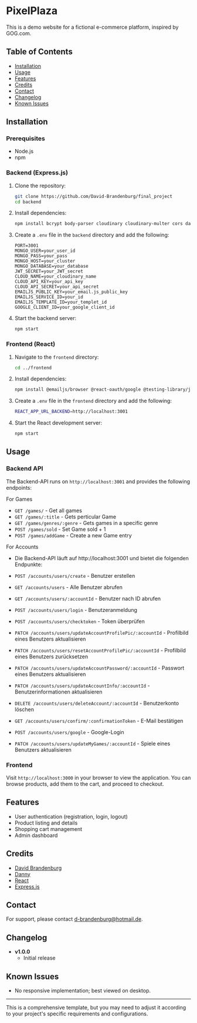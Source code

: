 # PixelPlaza

This is a demo website for a fictional e-commerce platform, inspired by GOG.com.

## Table of Contents

- [Installation](#installation)
- [Usage](#usage)
- [Features](#features)
- [Credits](#credits)
- [Contact](#contact)
- [Changelog](#changelog)
- [Known Issues](#known-issues)

## Installation

### Prerequisites

- Node.js
- npm

### Backend (Express.js)

1. Clone the repository:

    ```bash
    git clone https://github.com/David-Brandenburg/final_project
    cd backend
    ```

2. Install dependencies:

    ```bash
    npm install bcrypt body-parser cloudinary cloudinary-multer cors date-fns dotenv express google-auth-libary jsonwebtoken mongodb mongoose multer multer-storage-cloudinary nodemon slugify
    ```

3. Create a `.env` file in the `backend` directory and add the following:

    ```
    PORT=3001
    MONGO_USER=your_user_id
    MONGO_PASS=your_pass
    MONGO_HOST=your_cluster
    MONGO_DATABASE=your_database
    JWT_SECRET=your_JWT_secret
    CLOUD_NAME=your_cloudinary_name
    CLOUD_API_KEY=your_api_key
    CLOUD_API_SECRET=your_api_secret
    EMAILJS_PUBLIC_KEY=your_email.js_public_key
    EMAILJS_SERVICE_ID=your_id
    EMAILJS_TEMPLATE_ID=your_templet_id
    GOOGLE_CLIENT_ID=your_google_client_id
    ```

4. Start the backend server:

    ```bash
    npm start
    ```

### Frontend (React)

1. Navigate to the `frontend` directory:

    ```bash
    cd ../frontend
    ```

2. Install dependencies:

    ```bash
    npm install @emailjs/browser @react-oauth/google @testing-library/jest-dom @testing-library/react @testing-library/user-event bootstrap-icons date-fns dotenv framer-motion jwt-decode nodemon react react-dom react-range-slider-input react-router-dom react-scripts react-spinners react-toastify sass slugify swiper

    ```
3.  Create a `.env` file in the `frontend` directory and add the following:

    ```bash
    REACT_APP_URL_BACKEND=http://localhost:3001
    ```

4. Start the React development server:

    ```bash
    npm start
    ```

## Usage

### Backend API

The Backend-API runs on `http://localhost:3001` and provides the following endpoints:

For Games

- `GET /games/` - Get all games
- `GET /games/:title` - Gets perticular Game
- `GET /games/genres/:genre` - Gets games in a specific genre
- `POST /games/sold` - Set Game sold + 1
- `POST /games/addGame` - Create a new Game entry

For Accounts

- Die Backend-API läuft auf http://localhost:3001 und bietet die folgenden Endpunkte:

- `POST /accounts/users/create` - Benutzer erstellen 
- `GET /accounts/users` - Alle Benutzer abrufen
- `GET /accounts/users/:accountId` - Benutzer nach ID abrufen
- `POST /accounts/users/login` - Benutzeranmeldung
- `POST /accounts/users/checktoken` - Token überprüfen
- `PATCH /accounts/users/updateAccountProfilePic/:accountId` - Profilbild eines Benutzers aktualisieren
- `PATCH /accounts/users/resetAccountProfilePic/:accountId` - Profilbild eines Benutzers zurücksetzen
- `PATCH /accounts/users/updateAccountPassword/:accountId` - Passwort eines Benutzers aktualisieren
- `PATCH /accounts/users/updateAccountInfo/:accountId` - Benutzerinformationen aktualisieren
- `DELETE /accounts/users/deleteAccount/:accountId` - Benutzerkonto löschen
- `GET /accounts/users/confirm/:confirmationToken` - E-Mail bestätigen
- `POST /accounts/users/google` - Google-Login
- `PATCH /accounts/users/updateMyGames/:accountId` - Spiele eines Benutzers aktualisieren

### Frontend

Visit `http://localhost:3000` in your browser to view the application. You can browse products, add them to the cart, and proceed to checkout.

## Features

- User authentication (registration, login, logout)
- Product listing and details
- Shopping cart management
- Admin dashboard

## Credits

- [David Brandenburg](https://github.com/David-Brandenburg)
- [Danny](https://github.com/RealMahu)
- [React](https://reactjs.org/)
- [Express.js](https://expressjs.com/)

## Contact

For support, please contact [d-brandenburg@hotmail.de](mailto:d-brandenburg@hotmail.de).

## Changelog

- **v1.0.0**
  - Initial release

## Known Issues

- No responsive implementation; best viewed on desktop.

---

This is a comprehensive template, but you may need to adjust it according to your project's specific requirements and configurations.
    
